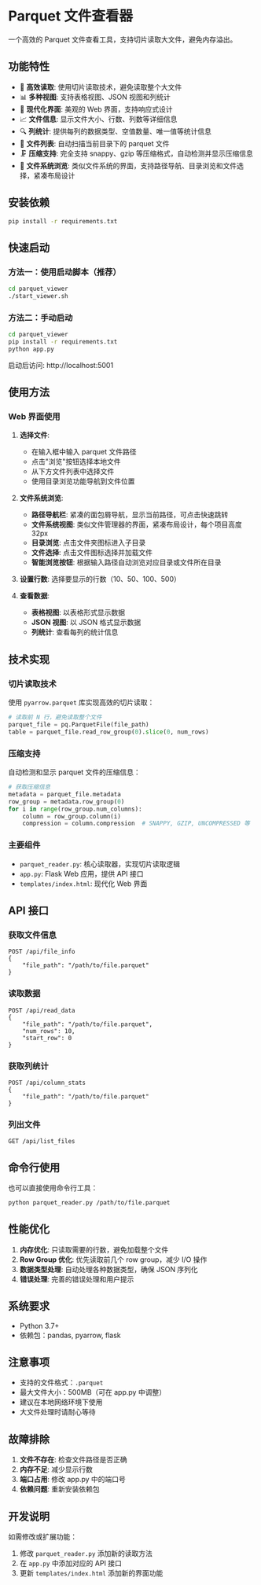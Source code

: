 # Parquet 文件查看器

一个高效的 Parquet 文件查看工具，支持切片读取大文件，避免内存溢出。

## 功能特性

- 🚀 **高效读取**: 使用切片读取技术，避免读取整个大文件
- 📊 **多种视图**: 支持表格视图、JSON 视图和列统计
- 🎨 **现代化界面**: 美观的 Web 界面，支持响应式设计
- 📈 **文件信息**: 显示文件大小、行数、列数等详细信息
- 🔍 **列统计**: 提供每列的数据类型、空值数量、唯一值等统计信息
- 📁 **文件列表**: 自动扫描当前目录下的 parquet 文件
- 🗜️ **压缩支持**: 完全支持 snappy、gzip 等压缩格式，自动检测并显示压缩信息
- 📁 **文件系统浏览**: 类似文件系统的界面，支持路径导航、目录浏览和文件选择，紧凑布局设计

## 安装依赖

```bash
pip install -r requirements.txt
```

## 快速启动

### 方法一：使用启动脚本（推荐）

```bash
cd parquet_viewer
./start_viewer.sh
```

### 方法二：手动启动

```bash
cd parquet_viewer
pip install -r requirements.txt
python app.py
```

启动后访问: http://localhost:5001

## 使用方法

### Web 界面使用

1. **选择文件**: 
   - 在输入框中输入 parquet 文件路径
   - 点击"浏览"按钮选择本地文件
   - 从下方文件列表中选择文件
   - 使用目录浏览功能导航到文件位置

2. **文件系统浏览**:
   - **路径导航栏**: 紧凑的面包屑导航，显示当前路径，可点击快速跳转
   - **文件系统视图**: 类似文件管理器的界面，紧凑布局设计，每个项目高度32px
   - **目录浏览**: 点击文件夹图标进入子目录
   - **文件选择**: 点击文件图标选择并加载文件
   - **智能浏览按钮**: 根据输入路径自动浏览对应目录或文件所在目录

3. **设置行数**: 选择要显示的行数（10、50、100、500）

4. **查看数据**: 
   - **表格视图**: 以表格形式显示数据
   - **JSON 视图**: 以 JSON 格式显示数据
   - **列统计**: 查看每列的统计信息

## 技术实现

### 切片读取技术

使用 `pyarrow.parquet` 库实现高效的切片读取：

```python
# 读取前 N 行，避免读取整个文件
parquet_file = pq.ParquetFile(file_path)
table = parquet_file.read_row_group(0).slice(0, num_rows)
```

### 压缩支持

自动检测和显示 parquet 文件的压缩信息：

```python
# 获取压缩信息
metadata = parquet_file.metadata
row_group = metadata.row_group(0)
for i in range(row_group.num_columns):
    column = row_group.column(i)
    compression = column.compression  # SNAPPY, GZIP, UNCOMPRESSED 等
```

### 主要组件

- `parquet_reader.py`: 核心读取器，实现切片读取逻辑
- `app.py`: Flask Web 应用，提供 API 接口
- `templates/index.html`: 现代化 Web 界面

## API 接口

### 获取文件信息
```
POST /api/file_info
{
    "file_path": "/path/to/file.parquet"
}
```

### 读取数据
```
POST /api/read_data
{
    "file_path": "/path/to/file.parquet",
    "num_rows": 10,
    "start_row": 0
}
```

### 获取列统计
```
POST /api/column_stats
{
    "file_path": "/path/to/file.parquet"
}
```

### 列出文件
```
GET /api/list_files
```

## 命令行使用

也可以直接使用命令行工具：

```bash
python parquet_reader.py /path/to/file.parquet
```

## 性能优化

1. **内存优化**: 只读取需要的行数，避免加载整个文件
2. **Row Group 优化**: 优先读取前几个 row group，减少 I/O 操作
3. **数据类型处理**: 自动处理各种数据类型，确保 JSON 序列化
4. **错误处理**: 完善的错误处理和用户提示

## 系统要求

- Python 3.7+
- 依赖包：pandas, pyarrow, flask

## 注意事项

- 支持的文件格式：`.parquet`
- 最大文件大小：500MB（可在 app.py 中调整）
- 建议在本地网络环境下使用
- 大文件处理时请耐心等待

## 故障排除

1. **文件不存在**: 检查文件路径是否正确
2. **内存不足**: 减少显示行数
3. **端口占用**: 修改 app.py 中的端口号
4. **依赖问题**: 重新安装依赖包

## 开发说明

如需修改或扩展功能：

1. 修改 `parquet_reader.py` 添加新的读取方法
2. 在 `app.py` 中添加对应的 API 接口
3. 更新 `templates/index.html` 添加新的界面功能 